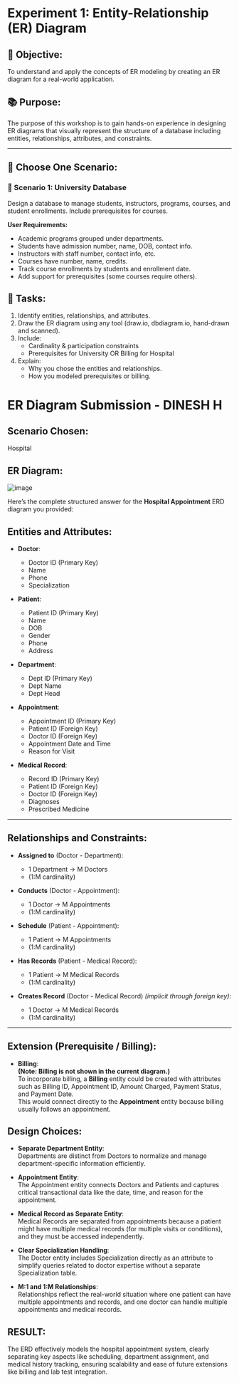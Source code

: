 # Experiment 1: Entity-Relationship (ER) Diagram

## 🎯 Objective:
To understand and apply the concepts of ER modeling by creating an ER diagram for a real-world application.

## 📚 Purpose:
The purpose of this workshop is to gain hands-on experience in designing ER diagrams that visually represent the structure of a database including entities, relationships, attributes, and constraints.

---

## 🧪 Choose One Scenario:

### 🔹 Scenario 1: University Database
Design a database to manage students, instructors, programs, courses, and student enrollments. Include prerequisites for courses.

**User Requirements:**
- Academic programs grouped under departments.
- Students have admission number, name, DOB, contact info.
- Instructors with staff number, contact info, etc.
- Courses have number, name, credits.
- Track course enrollments by students and enrollment date.
- Add support for prerequisites (some courses require others).


## 📝 Tasks:
1. Identify entities, relationships, and attributes.
2. Draw the ER diagram using any tool (draw.io, dbdiagram.io, hand-drawn and scanned).
3. Include:
   - Cardinality & participation constraints
   - Prerequisites for University OR Billing for Hospital
4. Explain:
   - Why you chose the entities and relationships.
   - How you modeled prerequisites or billing.

# ER Diagram Submission - DINESH H

## Scenario Chosen:
Hospital

## ER Diagram:
![image](https://github.com/user-attachments/assets/ab9caf1f-c907-4c1d-8b7e-1b4b0acd4355)

Here’s the complete structured answer for the **Hospital Appointment** ERD diagram you provided:


## Entities and Attributes:

- **Doctor**:  
  - Doctor ID (Primary Key)  
  - Name  
  - Phone  
  - Specialization

- **Patient**:  
  - Patient ID (Primary Key)  
  - Name  
  - DOB  
  - Gender  
  - Phone  
  - Address

- **Department**:  
  - Dept ID (Primary Key)  
  - Dept Name  
  - Dept Head

- **Appointment**:  
  - Appointment ID (Primary Key)  
  - Patient ID (Foreign Key)  
  - Doctor ID (Foreign Key)  
  - Appointment Date and Time  
  - Reason for Visit

- **Medical Record**:  
  - Record ID (Primary Key)  
  - Patient ID (Foreign Key)  
  - Doctor ID (Foreign Key)  
  - Diagnoses  
  - Prescribed Medicine

---

## Relationships and Constraints:

- **Assigned to** (Doctor - Department):  
  - 1 Department → M Doctors  
  - (1:M cardinality)

- **Conducts** (Doctor - Appointment):  
  - 1 Doctor → M Appointments  
  - (1:M cardinality)

- **Schedule** (Patient - Appointment):  
  - 1 Patient → M Appointments  
  - (1:M cardinality)

- **Has Records** (Patient - Medical Record):  
  - 1 Patient → M Medical Records  
  - (1:M cardinality)

- **Creates Record** (Doctor - Medical Record) *(implicit through foreign key)*:  
  - 1 Doctor → M Medical Records  
  - (1:M cardinality)

---

## Extension (Prerequisite / Billing):

- **Billing**:  
  **(Note: Billing is not shown in the current diagram.)**  
  To incorporate billing, a **Billing** entity could be created with attributes such as Billing ID, Appointment ID, Amount Charged, Payment Status, and Payment Date.  
  This would connect directly to the **Appointment** entity because billing usually follows an appointment.


## Design Choices:

- **Separate Department Entity**:  
  Departments are distinct from Doctors to normalize and manage department-specific information efficiently.

- **Appointment Entity**:  
  The Appointment entity connects Doctors and Patients and captures critical transactional data like the date, time, and reason for the appointment.

- **Medical Record as Separate Entity**:  
  Medical Records are separated from appointments because a patient might have multiple medical records (for multiple visits or conditions), and they must be accessed independently.

- **Clear Specialization Handling**:  
  The Doctor entity includes Specialization directly as an attribute to simplify queries related to doctor expertise without a separate Specialization table.

- **M:1 and 1:M Relationships**:  
  Relationships reflect the real-world situation where one patient can have multiple appointments and records, and one doctor can handle multiple appointments and medical records.


## RESULT:

The ERD effectively models the hospital appointment system, clearly separating key aspects like scheduling, department assignment, and medical history tracking, ensuring scalability and ease of future extensions like billing and lab test integration.

